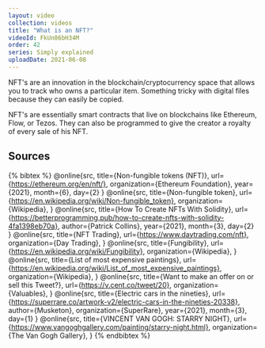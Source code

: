 ```yaml
---
layout: video
collection: videos
title: "What is an NFT?"
videoId: FkUn86bH34M
order: 42
series: Simply explained
uploadDate: 2021-06-08
---
```


NFT's are an innovation in the blockchain/cryptocurrency space that allows you to track who owns a particular item. Something tricky with digital files because they can easily be copied.  

NFT's are essentially smart contracts that live on blockchains like Ethereum, Flow, or Tezos. They can also be programmed to give the creator a royalty of every sale of his NFT.

## Sources

{% bibtex %}
@online{src,
    title={Non-fungible tokens (NFT)},
    url={https://ethereum.org/en/nft/},
    organization={Ethereum Foundation},
    year={2021},
    month={6},
    day={2}
}
@online{src,
    title={Non-fungible token},
    url={https://en.wikipedia.org/wiki/Non-fungible_token},
    organization={Wikipedia},
}
@online{src,
    title={How To Create NFTs With Solidity},
    url={https://betterprogramming.pub/how-to-create-nfts-with-solidity-4fa1398eb70a},
    author={Patrick Collins},
    year={2021},
    month={3},
    day={2}
}
@online{src,
    title={NFT Trading},
    url={https://www.daytrading.com/nft},
    organization={Day Trading},
}
@online{src,
    title={Fungibility},
    url={https://en.wikipedia.org/wiki/Fungibility},
    organization={Wikipedia},
}
@online{src,
    title={List of most expensive paintings},
    url={https://en.wikipedia.org/wiki/List_of_most_expensive_paintings},
    organization={Wikipedia},
}
@online{src,
    title={Want to make an offer on or sell this Tweet?},
    url={https://v.cent.co/tweet/20},
    organization={Valuables},
}
@online{src,
    title={Electric cars in the nineties},
    url={https://superrare.co/artwork-v2/electric-cars-in-the-nineties-20338},
    author={Musketon},
    organization={SuperRare},
    year={2021},
    month={3},
    day={1}
}
@online{src,
    title={VINCENT VAN GOGH: STARRY NIGHT},
    url={https://www.vangoghgallery.com/painting/starry-night.html},
    organization={The Van Gogh Gallery},
}
{% endbibtex %}
